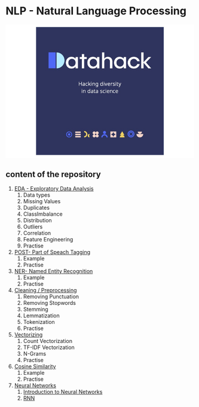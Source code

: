 # NLP - Natural Language Processing
![alt text](assets/imgs/logo.2.jpg)
## content of the repository
1. [EDA - Exploratory Data Analysis](notebooks/EDA.ipynb)
    1. Data types
    2. Missing Values
    3. Duplicates
    4. ClassImbalance
    5. Distribution
    6. Outliers 
    7. Correlation
    8. Feature Engineering
    9. Practise
2. [POST- Part of Speach Tagging](notebooks/POST.ipynb)
   1. Example
   2. Practise
3. [NER- Named Entity Recognition](notebooks/NER.ipynb)
   1. Example
   2. Practise
4. [Cleaning / Preprocessing](notebooks/Preprocessing.ipynb)
    1. Removing Punctuation
    2. Removing Stopwords
    3. Stemming 
    4. Lemmatization
    6. Tokenization
    7. Practise
5. [Vectorizing]()
   1. Count Vectorization
   2. TF-IDF Vectorization
   3. N-Grams
   4. Practise
6. [Cosine Similarity]()
   1. Example
   2. Practise
7. [Neural Networks]()
    1. [Introduction to Neural Networks]()
    2. [RNN]()
